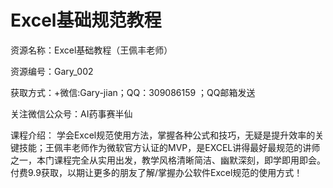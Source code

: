 # Excel基础规范教程

资源名称：Excel基础教程（王佩丰老师） 

资源编号：Gary_002 

获取方式：+微信:Gary-jian；QQ：309086159 ；QQ邮箱发送 

关注微信公众号：AI药事赛半仙 

课程介绍： 学会Excel规范使用方法，掌握各种公式和技巧，无疑是提升效率的关键技能；王佩丰老师作为微软官方认证的MVP，是EXCEL讲得最好最规范的讲师之一，本门课程完全从实用出发，教学风格清晰简洁、幽默深刻，即学即用即会。付费9.9获取，以期让更多的朋友了解/掌握办公软件Excel规范的使用方式！
